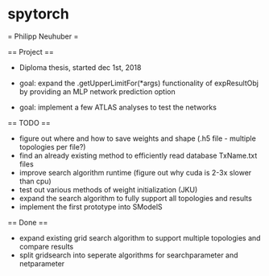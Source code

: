# spytorch

= Philipp Neuhuber =

== Project ==

 * Diploma thesis, started dec 1st, 2018
 
 * goal: expand the .getUpperLimitFor(*args) functionality of expResultObj by providing an MLP network prediction option
 * goal: implement a few ATLAS analyses to test the networks

== TODO ==
  
 * figure out where and how to save weights and shape (.h5 file - multiple topologies per file?)
 * find an already existing method to efficiently read database TxName.txt files
 * improve search algorithm runtime (figure out why cuda is 2-3x slower than cpu)
 * test out various methods of weight initialization (JKU)
 * expand the search algorithm to fully support all topologies and results
 * implement the first prototype into SModelS

== Done ==

 * expand existing grid search algorithm to support multiple topologies and compare results
 * split gridsearch into seperate algorithms for searchparameter and netparameter
